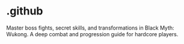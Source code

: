 # .github
Master boss fights, secret skills, and transformations in Black Myth: Wukong. A deep combat and progression guide for hardcore players.
